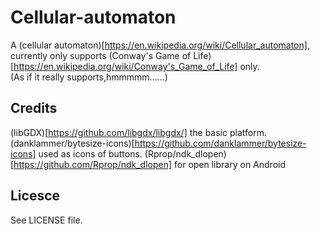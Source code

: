# Cellular-automaton
A (cellular automaton)[https://en.wikipedia.org/wiki/Cellular_automaton], currently only supports (Conway's Game of Life)[https://en.wikipedia.org/wiki/Conway's_Game_of_Life] only.  
(As if it really supports,hmmmmm......)

## Credits
(libGDX)[https://github.com/libgdx/libgdx/] the basic platform.
(danklammer/bytesize-icons)[https://github.com/danklammer/bytesize-icons] used as icons of buttons.
(Rprop/ndk_dlopen)[https://github.com/Rprop/ndk_dlopen] for open library on Android

## Licesce
See LICENSE file.
